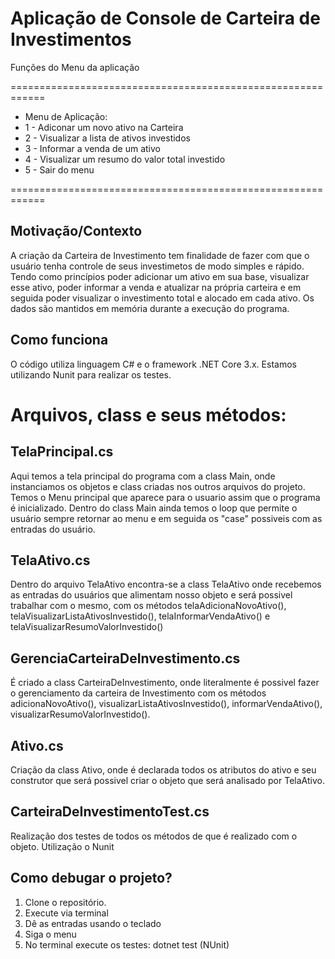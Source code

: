 # Aplicação de Console de Carteira de Investimentos

Funções do Menu da aplicação 

============================================================
* Menu de Aplicação:
* 1 - Adiconar um novo ativo na Carteira
* 2 - Visualizar a lista de ativos investidos
* 3 - Informar a venda de um ativo
* 4 - Visualizar um resumo do valor total investido
* 5 - Sair do menu

============================================================

## Motivação/Contexto

A criação da Carteira de Investimento tem finalidade de fazer com que o usuário tenha controle de seus investimetos de modo simples e rápido. Tendo como princípios poder adicionar um ativo em sua base, visualizar esse ativo, poder informar a venda e atualizar na própria carteira e em seguida poder visualizar o investimento total e alocado em cada ativo. Os dados são mantidos em memória durante a execução do programa.

## Como funciona

O código utiliza linguagem C# e o framework .NET Core 3.x. Estamos utilizando Nunit para realizar os testes.

# Arquivos, class e seus métodos:

## TelaPrincipal.cs
Aqui temos a tela principal do programa com a class Main, onde  instanciamos os objetos e class criadas nos outros arquivos do projeto. Temos o Menu principal que aparece para o usuario assim que o programa é inicializado. 
Dentro do class Main ainda temos o loop que permite o usuário sempre retornar ao menu e em seguida os "case" possiveis com as entradas do usuário.

## TelaAtivo.cs
Dentro do arquivo TelaAtivo encontra-se a class TelaAtivo onde recebemos as entradas do usuários que alimentam nosso objeto e será possivel trabalhar com o mesmo, com os métodos telaAdicionaNovoAtivo(), telaVisualizarListaAtivosInvestido(), telaInformarVendaAtivo() e telaVisualizarResumoValorInvestido()

## GerenciaCarteiraDeInvestimento.cs
É criado a class CarteiraDeInvestimento, onde literalmente é possivel fazer o gerenciamento da carteira de Investimento com os métodos adicionaNovoAtivo(), visualizarListaAtivosInvestido(), informarVendaAtivo(), visualizarResumoValorInvestido().

## Ativo.cs
Criação da class Ativo, onde é declarada todos os atributos do ativo e seu construtor que será possivel criar o objeto que será analisado por TelaAtivo.

## CarteiraDeInvestimentoTest.cs
Realização dos testes de todos os métodos de que é realizado com o objeto. 
Utilização o Nunit

## Como debugar o projeto?

1. Clone o repositório.
2. Execute via terminal
3. Dê as entradas usando o teclado
4. Siga o menu
6. No terminal execute os testes: dotnet test (NUnit)
